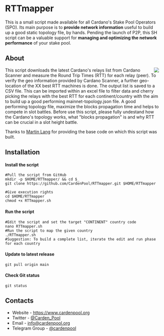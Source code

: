 # RTTmapper
This is a small script made available for all Cardano's Stake Pool Operators (SPO). Its main purpose is to **provide network information** useful to build up a good static topology file, by hands. Pending the launch of P2P, this SH script can be a valuable support for **managing and optimizing the network performance** of your stake pool.

## About
<img src="https://www.cardenpool.org/wp-content/uploads/2021/12/mesh_topology.gif" align="right" border=0>
This script downloads the latest Cardano's relays list from Cardano Scanner and measure the Round Trip Times (RTT) for each relay (peer). To verify the geo information provided by Cardano Scanner, a further geo-location of the XX best RTT machines is done. The output list is saved to a CSV file. This can be imported within an excel file to filter data and cherry picking the relays with the best RTT for each continent/country with the aim to build up a good performing mainnet-topology.json file. A good performing topology file, maximize the blocks propagation time and helps to compete in slot battles. Before use this script, please fully undestand how the Cardano's topology works, what "blocks propagation" is and why RTT can be crucial in a slot height battle.

Thanks to [Martin Lang](https://github.com/gitmachtl/scripts) for providing the base code on which this script was built.

## Installation
#### Install the script
```shell
#Pull the script from GitHub
mkdir -p $HOME/RTTmapper/ && cd $_
git clone https://github.com/CardenPool/RTTmapper.git $HOME/RTTmapper

#Give execution rights
cd $HOME/RTTmapper
chmod +x RTTmapper.sh
```
#### Run the script
```shell
#Edit the script and set the target "CONTINENT" country code
nano RTTmapper.sh
#Run the script to map the given country
./RTTmapper.sh
#Suggestion: To build a complete list, iterate the edit and run phase for each country  
```
#### Update to latest release
```shell
git pull origin main
```
#### Check Git status
```shell
git status
```

## Contacts
* Website - https://www.cardenpool.org
* Twitter - [@Carden_Pool](https://twitter.com/Carden_Pool)
* Email - info@cardenpool.org
* Telegram Group - [@cardenpool](https://t.me/cardenpool)
